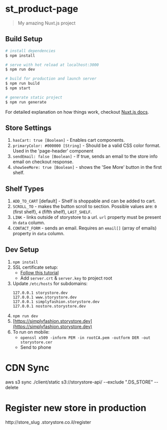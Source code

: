 # st_product-page

> My amazing Nuxt.js project

## Build Setup

``` bash
# install dependencies
$ npm install

# serve with hot reload at localhost:3000
$ npm run dev

# build for production and launch server
$ npm run build
$ npm start

# generate static project
$ npm run generate
```

For detailed explanation on how things work, checkout [Nuxt.js docs](https://nuxtjs.org).


## Store Settings
1. `hasCart: true [Boolean]` - Enables cart components.
2. `primaryColor: #000000 [String]` - Should be a valid CSS color format. Used in the 'page-header' component
3. `sendEmail: false [Boolean]` - If true, sends an email to the store info email on checkout response.
4. `showSeeMore: true [Boolean]` - shows the 'See More' button in the first shelf.

## Shelf Types
1. `ADD_TO_CART` [default] - Shelf is shoppable and can be added to cart.
2. `SCROLL_TO` - makes the button scroll to section. Possible values are: `0` (first shelf), `4` (fifth shelf), `LAST_SHELF`.
3. `LINK` - links outside of storystore to a url. `url` property must be present in `data` column.
4. `CONTACT_FORM` - sends an email. Requires an `email[]` (array of emails) property in `data` column.

## Dev Setup

1. `npm install`
2. SSL certificate setup:
	* [Follow this tutorial](https://medium.freecodecamp.org/how-to-get-https-working-on-your-local-development-environment-in-5-minutes-7af615770eec)
	* Add `server.crt` & `server.key` to project root
3. Update `/etc/hosts` for subdomains:
	```
	127.0.0.1 storystore.dev
	127.0.0.1 www.storystore.dev
	127.0.0.1 simplyfashion.storystore.dev
	127.0.0.1 nostore.storystore.dev
	```
4. `npm run dev`
5. [https://simplyfashion.storystore.dev](https://simplyfashion.storystore.dev)
6. To run on mobile:
	* `openssl x509 -inform PEM -in rootCA.pem -outform DER -out storystore.cer`
	* Send to phone


# CDN Sync
aws s3 sync ./client/static s3://storystore-api/ --exclude ".DS_STORE" --delete

# Register new store in production
http://store_slug .storystore.co.il/register